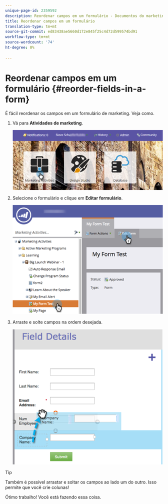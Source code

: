 ```yaml
---
unique-page-id: 2359592
description: Reordenar campos em um formulário - Documentos do marketing - Documentação do produto
title: Reordenar campos em um formulário
translation-type: tm+mt
source-git-commit: ed83438ae5660d172e845f25c4d72d599574bd91
workflow-type: tm+mt
source-wordcount: '74'
ht-degree: 0%

---
```



# Reordenar campos em um formulário {#reorder-fields-in-a-form}

É fácil reordenar os campos em um formulário de marketing. Veja como.

1. Vá para **Atividades de marketing**.

   ![](assets/login-marketing-activities.png)

1. Selecione o formulário e clique em **Editar formulário**.

   ![](assets/editform.png)

1. Arraste e solte campos na ordem desejada.

   ![](assets/image2014-9-15-14-3a45-3a46.png)

>[!TIP]
>
>Também é possível arrastar e soltar os campos ao lado um do outro. Isso permite que você crie colunas!

Ótimo trabalho! Você está fazendo essa coisa.
